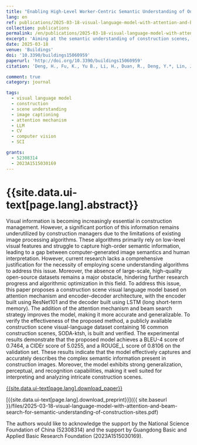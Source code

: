 ```yaml
---
title: "Enabling High-Level Worker-Centric Semantic Understanding of Onsite Images Using Visual Language Models with Attention Mechanism and Beam Search Strategy"
lang: en
ref: publications/2025-03-18-visual-language-model-with-attention-and-beam-search-for-semantic-understanding-of-construction-sites
collection: publications
permalink: /en/publications/2025-03-18-visual-language-model-with-attention-and-beam-search-for-semantic-understanding-of-construction-sites
excerpt: 'Aiming at the semantic understanding of construction scenes, this study constructed an open image-text dataset SODA-ktsh including 16 common scenes, and developed a large visual language model that integrates the attention mechanism and the beam search strategy. BLEU-4 score, CIDEr score and ROUGE_L score of the develop VLM are 0.7464, 5.0255 and 0.8106 respectively, showing strong generalization, perception and recognition capabilities, which is very suitable for explaining and analyzing complex construction scenes.'
date: 2025-03-18
venue: 'Buildings'
doi: '10.3390/buildings15060959'
paperurl: 'http://doi.org/10.3390/buildings15060959'
citation: 'Deng, H., Fu, K., Yu B., Li, H., Duan, R., Deng, Y.*, Lin, J.R. (2025). Enabling High-Level Worker-Centric Semantic Understanding of Onsite Images Using Visual Language Models with Attention Mechanism and Beam Search Strategy. <i>Buildings</i>, 15(6), 959. doi: 10.3390/buildings15060959'

comment: true
category: journal

tags: 
  - visual language model
  - construction
  - scene understanding
  - image captioning
  - attention mechanism
  - LLM
  - CV
  - computer vision
  - SCI

grants:
  - 52308314
  - 2023A1515030169
---
```


{{site.data.ui-text[page.lang].abstract}}
====

Visual information is becoming increasingly essential in construction management. However, a significant portion of this information remains underutilized by construction managers due to the limitations of existing image processing algorithms. These algorithms primarily rely on low-level visual features and struggle to capture high-order semantic information, leading to a gap between computer-generated image semantics and human interpretation. However, current research lacks a comprehensive justification for the necessity of employing scene understanding algorithms to address this issue. Moreover, the absence of large-scale, high-quality open-source datasets remains a major obstacle, hindering further research progress and algorithmic optimization in this field. To address this issue, this paper proposes a construction scene visual language model based on attention mechanism and encoder–decoder architecture, with the encoder built using ResNet101 and the decoder built using LSTM (long short-term memory). The addition of the attention mechanism and beam search strategy improves the model, making it more accurate and generalizable. To verify the effectiveness of the proposed method, a publicly available construction scene visual-language dataset containing 16 common construction scenes, SODA-ktsh, is built and verified. The experimental results demonstrate that the proposed model achieves a BLEU-4 score of 0.7464, a CIDEr score of 5.0255, and a ROUGE_L score of 0.8106 on the validation set. These results indicate that the model effectively captures and accurately describes the complex semantic information present in construction images. Moreover, the model exhibits strong generalization, perceptual, and recognition capabilities, making it well suited for interpreting and analyzing intricate construction scenes.

[{{site.data.ui-text[page.lang].download_paper}}]({{page.paperurl}})

[{{site.data.ui-text[page.lang].download_preprint}}]({{ site.baseurl }}/files/2025-03-18-visual-language-model-with-attention-and-beam-search-for-semantic-understanding-of-construction-sites.pdf)

The authors would like to acknowledge the support by the National Science Foundation of China (52308314) and the support by Guangdong Basic and Applied Basic Research Foundation (2023A1515030169).